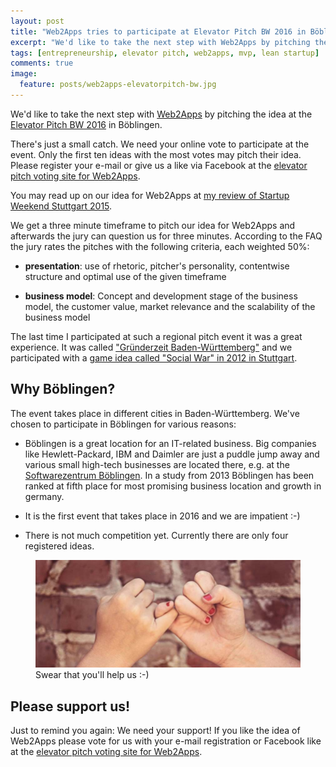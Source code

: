 ```yaml
---
layout: post
title: "Web2Apps tries to participate at Elevator Pitch BW 2016 in Böblingen"
excerpt: "We'd like to take the next step with Web2Apps by pitching the idea at the Elevator Pitch BW 2016 in Böblingen."
tags: [entrepreneurship, elevator pitch, web2apps, mvp, lean startup]
comments: true
image:
  feature: posts/web2apps-elevatorpitch-bw.jpg
---
```

We'd like to take the next step with [Web2Apps](http://web2apps.co) by pitching the idea at the [Elevator Pitch BW 2016](https://www.elevatorpitch-bw.de/) in Böblingen. 

There's just a small catch. We need your online vote to participate at the event. Only the first ten ideas with the most votes may pitch their idea. Please register your e-mail or give us a like via Facebook at the [elevator pitch voting site for Web2Apps](https://www.elevatorpitch-bw.de/events/boblingen2/web2apps).

You may read up on our idea for Web2Apps at [my review of Startup Weekend Stuttgart 2015](http://korneliusprell.com/startup-weekend-stuttgart-2015/).

We get a three minute timeframe to pitch our idea for Web2Apps and afterwards the jury can question us for three minutes. According to the FAQ the jury rates the pitches with the following criteria, each weighted 50%:

* **presentation**: use of rhetoric, pitcher's personality, contentwise structure and optimal use of the given timeframe

* **business model**: Concept and development stage of the business model, the customer value, market relevance and the scalability of the business model

The last time I participated at such a regional pitch event it was a great experience. It was called ["Gründerzeit Baden-Württemberg"](http://www.gruenderzeit-bw.de/) and we participated with a [game idea called "Social War" in 2012 in Stuttgart](http://netzkaempfer.com/socialwar/social-war-grunderzeit-elevator-pitch).

## Why Böblingen?
The event takes place in different cities in Baden-Württemberg. We've chosen to participate in Böblingen for various reasons:

* Böblingen is a great location for an IT-related business. Big companies like Hewlett-Packard, IBM and Daimler are just a puddle jump away and various small high-tech businesses are located there, e.g. at the [Softwarezentrum Böblingen](http://www.softwarezentrum.de/). In a study from 2013 Böblingen has been ranked at fifth place for most promising business location and growth in germany.

* It is the first event that takes place in 2016 and we are impatient :-) 

* There is not much competition yet. Currently there are only four registered ideas.

<figure>
  <img src="../images/posts/web2apps-elevatorpitch-support.jpg" />
  <figcaption>Swear that you'll help us :-)</figcaption>
</figure>

## Please support us!
Just to remind you again: We need your support! If you like the idea of Web2Apps please vote for us with your e-mail registration or Facebook like at the [elevator pitch voting site for Web2Apps](https://www.elevatorpitch-bw.de/events/boblingen2/web2apps).
